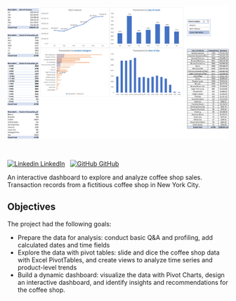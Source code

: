 ![Screenshot](Dashboard.png)


&nbsp;

[![Linkedin](https://i.sstatic.net/gVE0j.png) LinkedIn](https://www.linkedin.com/tudor-olariu)
&nbsp;
[![GitHub](https://i.sstatic.net/tskMh.png) GitHub](https://github.com/Teebawr)


An interactive dashboard to explore and analyze coffee shop sales. Transaction records from a fictitious coffee shop in New York City.

## Objectives

The project had the following goals:

- Prepare the data for analysis: conduct basic Q&A and profiling, add calculated dates and time fields
- Explore the data with pivot tables: slide and dice the coffee shop data with Excel PivotTables, and create views to analyze time series and product-level trends
- Build a dynamic dashboard: visualize the data with Pivot Charts, design an interactive dashboard, and identify insights and recommendations for the coffee shop.

